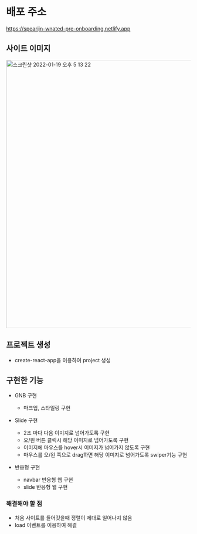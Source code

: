 # 배포 주소
https://spearjin-wnated-pre-onboarding.netlify.app

## 사이트 이미지
<img width="732" alt="스크린샷 2022-01-19 오후 5 13 22" src="https://user-images.githubusercontent.com/87363129/150090363-c8066f4b-ff25-438b-a7c3-f66d4e635dcb.png">

## 프로젝트 생성
* create-react-app을 이용하여 project 생성

## 구현한 기능
* GNB 구현
  * 마크업, 스타일링 구현

* Slide 구현
  * 2초 마다 다음 이미지로 넘어가도록 구현
  * 오/왼 버튼 클릭시 해당 이미지로 넘어가도록 구현
  * 이미지에 마우스를 hover시 이미지가 넘어가지 않도록 구현
  * 마우스를 오/왼 쪽으로 drag하면 해당 이미지로 넘어가도록 swiper기능 구현
  
* 반응형 구현
  * navbar 반응형 웹 구현
  * slide 반응형 웹 구현

### 해결해야 할 점
* 처음 사이트를 들어갓을때 정렬이 제대로 일어나지 않음
 * load 이벤트를 이용하여 해결
